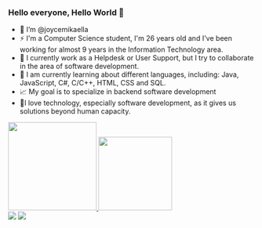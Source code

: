 ### Hello everyone, Hello World 👋



- 👋 I’m @joycemikaella
- ⚡ I'm a Computer Science student, I'm 26 years old and I've been working for almost 9 years in the Information Technology area.
- 💼 I currently work as a Helpdesk or User Support, but I try to collaborate in the area of software development.
- 🌱 I am currently learning about different languages, including: Java, JavaScript, C#, C/C++, HTML, CSS and SQL.
- 📈 My goal is to specialize in backend software development
- 💞️I love technology, especially software development, as it gives us solutions beyond human capacity.


<div style="display: inline_block">
  <a href="https://github.com/joycemikaella">
  <img height="180em" src="https://github-readme-stats.vercel.app/api?username=joycemikaella&show_icons=true&theme=panda&include_all_commits=true&count_private=true"/>
  <img height="150em" src="https://github-readme-stats.vercel.app/api/top-langs/?username=joycemikaella&layout=compact&langs_count=16&theme=panda"/>
<div>

  
  
  
<div> 
  <a href = "mailto: joycemikaella@gmail.com"><img src="https://img.shields.io/badge/-Gmail-%23333?style=for-the-badge&logo=gmail&logoColor=white" target="_blank"></a>
  <a href="https://www.linkedin.com/in/joyce-aciole-3a9964221/" target="_blank"><img src="https://img.shields.io/badge/-LinkedIn-%230077B5?style=for-the-badge&logo=linkedin&logoColor=white" target="_blank"></a> 
 
</div>


<!---
joycemikaella/joycemikaella is a ✨ special ✨ repository because its `README.md` (this file) appears on your GitHub profile.
You can click the Preview link to take a look at your changes.
--->
